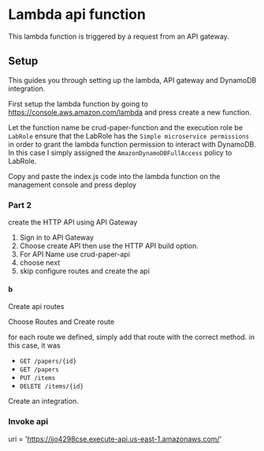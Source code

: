 # Lambda api function 

This lambda function is triggered by a request from an API gateway.

## Setup

This guides you through setting up the lambda, API gateway and DynamoDB integration. 

First setup the lambda function by going to https://console.aws.amazon.com/lambda and press create a new function.

Let the function name be crud-paper-function
and the execution role be `LabRole`
ensure that the LabRole has the `Simple microservice permissions` in order to grant the lambda function permission to interact with DynamoDB.
In this case I simply assigned the `AmazonDynamoDBFullAccess` policy to LabRole.

Copy and paste the index.js code into the lambda function on the management console and press deploy


### Part 2
create the HTTP API using API Gateway 

1) Sign in to API Gateway
2) Choose create API then use the HTTP API build option.
3) For API Name use crud-paper-api
4) choose next
5) skip configure routes and create the api

#### b

Create api routes

Choose Routes and Create route

for each route we defined, simply add that route with the correct method. in this case, it was

* `GET /papers/{id}`
* `GET /papers`
* `PUT /items`
* `DELETE /items/{id}`

Create an integration.


### Invoke api
uri = 'https://ijo4298cse.execute-api.us-east-1.amazonaws.com/'